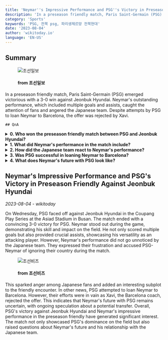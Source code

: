 ```yaml
---
title: 'Neymar''s Impressive Performance and PSG''s Victory in Preseason Friendly Against Jeonbuk Hyundai'
description: 'In a preseason friendly match, Paris Saint-Germain (PSG) emerged victorious with a 3-0 win against Jeonbuk Hyundai. Neymar''s outstanding performance, which included multiple goals and assists, caught the attention of fans and angered the Japanese team. Despite attempts by PSG to loan Neymar to Barcelona, the offer was rejected by Xavi.'
category: 'Sports'
keywords: 'PSG, 전북 psg, 파리생제르망 전북현대'
date: '2023-08-04'
author: 'wikitoday.io'
language: 'EN-US'
---
```


## Summary



<figure>
    <img src="https://images.chosun.com/resizer/NjE8TdcnZKUnaVQMez997xJ9LQ8=/650x341/filters:focal(326x22:336x32)/cloudfront-ap-northeast-1.images.arcpublishing.com/chosun/IP2QLTORFOYOPVHNIRGD7ECB7Q.jpg" alt="조선일보" />
    <figcaption>
        <h4> from 조선일보</h4>
    </figcaption>
</figure>


In a preseason friendly match, Paris Saint-Germain (PSG) emerged victorious with a 3-0 win against Jeonbuk Hyundai. Neymar's outstanding performance, which included multiple goals and assists, caught the attention of fans and angered the Japanese team. Despite attempts by PSG to loan Neymar to Barcelona, the offer was rejected by Xavi.


    ## QnA

    
<details>
        <summary><b>0. Who won the preseason friendly match between PSG and Jeonbuk Hyundai?</b></summary>
        PSG emerged victorious with a 3-0 win against Jeonbuk Hyundai.
    </details>
    
<details>
        <summary><b>1. What did Neymar's performance in the match include?</b></summary>
        Neymar scored multiple goals and provided crucial assists.
    </details>
    
<details>
        <summary><b>2. How did the Japanese team react to Neymar's performance?</b></summary>
        The Japanese team expressed their frustration and accused PSG-Neymar of ignoring their country during the match.
    </details>
    
<details>
        <summary><b>3. Was PSG successful in loaning Neymar to Barcelona?</b></summary>
        No, PSG's attempt to loan Neymar to Barcelona was rejected by Xavi, the Barcelona coach.
    </details>
    
<details>
        <summary><b>4. What does Neymar's future with PSG look like?</b></summary>
        Neymar's future with PSG remains uncertain, with ongoing speculation about a potential transfer.
    </details>
    


## Neymar's Impressive Performance and PSG's Victory in Preseason Friendly Against Jeonbuk Hyundai

_2023-08-04 - wikitoday_

On Wednesday, PSG faced off against Jeonbuk Hyundai in the Coupang Play Series at the Asiad Stadium in Busan. The match ended with a convincing 3-0 victory for PSG. Neymar stood out during the game, demonstrating his skill and impact on the field. He not only scored multiple goals but also provided crucial assists, showcasing his versatility as an attacking player. However, Neymar's performance did not go unnoticed by the Japanese team. They expressed their frustration and accused PSG-Neymar of ignoring their country during the match.


<figure>
    <img src="https://biz.chosun.com/resizer/Mh9kzVU2BBM4y7ocFNdq1nzPHp4=/650x341/smart/cloudfront-ap-northeast-1.images.arcpublishing.com/chosunbiz/57DV7MBQH4KDA2AACVIVDBLSHU.jpg" alt="조선비즈" />
    <figcaption>
        <h4> from 조선비즈</h4>
    </figcaption>
</figure>


This sparked anger among Japanese fans and added an interesting subplot to the friendly encounter. In other news, PSG attempted to loan Neymar to Barcelona. However, their efforts were in vain as Xavi, the Barcelona coach, rejected the offer. This indicates that Neymar's future with PSG remains uncertain, with ongoing speculation about a potential transfer. Overall, PSG's victory against Jeonbuk Hyundai and Neymar's impressive performance in the preseason friendly have generated significant interest. The match not only showcased PSG's dominance on the field but also raised questions about Neymar's future and his relationship with the Japanese team.

